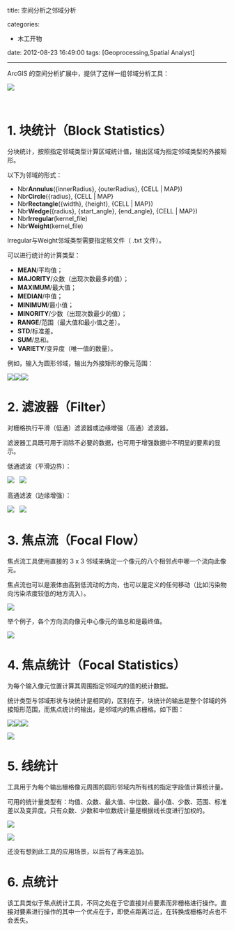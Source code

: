 title: 空间分析之邻域分析

categories:
  - 木工开物

date: 2012-08-23 16:49:00
tags: [Geoprocessing,Spatial Analyst]

---


ArcGIS 的空间分析扩展中，提供了这样一组邻域分析工具：

![](http://my.csdn.net/uploads/201208/20/1345445275_4135.png)

<br>

# **1. 块统计（Block Statistics）**

分块统计，按照指定邻域类型计算区域统计值，输出区域为指定邻域类型的外接矩形。

以下为邻域的形式：

* Nbr**Annulus**({innerRadius}, {outerRadius}, {CELL | MAP})
* Nbr**Circle**({radius}, {CELL | MAP}
* Nbr**Rectangle**({width}, {height}, {CELL | MAP})
* Nbr**Wedge**({radius}, {start_angle}, {end_angle}, {CELL | MAP})
* Nbr**Irregular**(kernel_file)
* Nbr**Weight**(kernel_file)

Irregular与Weight邻域类型需要指定核文件（ .txt 文件）。

可以进行统计的计算类型：

* **MEAN**/平均值；
* **MAJORITY**/众数（出现次数最多的值）；
* **MAXIMUM**/最大值；
* **MEDIAN**/中值；
* **MINIMUM**/最小值；
* **MINORITY**/少数（出现次数最少的值）；
* **RANGE**/范围（最大值和最小值之差）。
* **STD**/标准差。
* **SUM**/总和。
* **VARIETY**/变异度（唯一值的数量）。

例如，输入为圆形邻域，输出为外接矩形的像元范围：

![](http://my.csdn.net/uploads/201208/22/1345608085_7238.gif)![](http://my.csdn.net/uploads/201208/22/1345608090_2034.gif)![](http://my.csdn.net/uploads/201208/22/1345616739_2158.gif)


# **2. 滤波器（Filter）**

对栅格执行平滑（低通）滤波器或边缘增强（高通）滤波器。

滤波器工具既可用于消除不必要的数据，也可用于增强数据中不明显的要素的显示。

低通滤波（平滑边界）：

![](http://my.csdn.net/uploads/201208/22/1345619338_2779.png)   ![](http://my.csdn.net/uploads/201208/22/1345619348_1594.png)

高通滤波（边缘增强）：

![](http://my.csdn.net/uploads/201208/22/1345620385_8334.png)   ![](http://my.csdn.net/uploads/201208/22/1345620399_3640.png)

# **3. 焦点流（Focal Flow）**

焦点流工具使用直接的 3 x 3 邻域来确定一个像元的八个相邻点中哪一个流向此像元。

焦点流也可以是液体由高到低流动的方向，也可以是定义的任何移动（比如污染物向污染浓度较低的地方流入）。

![](http://my.csdn.net/uploads/201208/22/1345628029_1229.gif)

举个例子，各个方向流向像元中心像元的值总和是最终值。

![](http://my.csdn.net/uploads/201208/23/1345689573_4554.gif)


# **4. 焦点统计（Focal Statistics）**

为每个输入像元位置计算其周围指定邻域内的值的统计数据。

统计类型与邻域形状与块统计是相同的，区别在于，块统计的输出是整个邻域的外接矩形范围，而焦点统计的输出，是邻域内的焦点栅格。如下图：

![](http://my.csdn.net/uploads/201208/23/1345692857_9912.png)![](http://my.csdn.net/uploads/201208/23/1345692904_9259.png)![](http://my.csdn.net/uploads/201208/23/1345692848_4441.png)

![](http://my.csdn.net/uploads/201208/23/1345692864_5106.png)


# **5. 线统计**

工具用于为每个输出栅格像元周围的圆形邻域内所有线的指定字段值计算统计量。

可用的统计量类型有：均值、众数、最大值、中位数、最小值、少数、范围、标准差以及变异度。只有众数、少数和中位数统计量是根据线长度进行加权的。

![](http://my.csdn.net/uploads/201208/23/1345706357_1591.gif)

![](http://my.csdn.net/uploads/201208/23/1345706657_9521.gif)

还没有想到此工具的应用场景，以后有了再来追加。


# **6. 点统计**


该工具类似于焦点统计工具，不同之处在于它直接对点要素而非栅格进行操作。直接对要素进行操作的其中一个优点在于，即使点距离过近，在转换成栅格时点也不会丢失。


